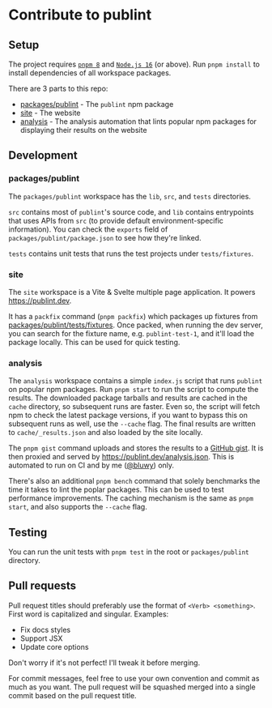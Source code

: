 # Contribute to publint

## Setup

The project requires [`pnpm 8`](https://pnpm.io) and [`Node.js 16`](https://nodejs.org/en/) (or above). Run `pnpm install` to install dependencies of all workspace packages.

There are 3 parts to this repo:

- [packages/publint](./packages/publint) - The `publint` npm package
- [site](./site) - The website
- [analysis](./analysis) - The analysis automation that lints popular npm packages for displaying their results on the website

## Development

### packages/publint

The `packages/publint` workspace has the `lib`, `src`, and `tests` directories.

`src` contains most of `publint`'s source code, and `lib` contains entrypoints that uses APIs from `src` (to provide default environment-specific information). You can check the `exports` field of `packages/publint/package.json` to see how they're linked.

`tests` contains unit tests that runs the test projects under `tests/fixtures`.

### site

The `site` workspace is a Vite & Svelte multiple page application. It powers https://publint.dev.

It has a `packfix` command (`pnpm packfix`) which packages up fixtures from [packages/publint/tests/fixtures](./packages/publint/tests/fixtures). Once packed, when running the dev server, you can search for the fixture name, e.g. `publint-test-1`, and it'll load the package locally. This can be used for quick testing.

### analysis

The `analysis` workspace contains a simple `index.js` script that runs `publint` on popular npm packages. Run `pnpm start` to run the script to compute the results. The downloaded package tarballs and results are cached in the `cache` directory, so subsequent runs are faster. Even so, the script will fetch npm to check the latest package versions, if you want to bypass this on subsequent runs as well, use the `--cache` flag. The final results are written to `cache/_results.json` and also loaded by the site locally.

The `pnpm gist` command uploads and stores the results to a [GitHub gist](https://gist.github.com/bluwy/64b0c283d8f0f3f8a8f4eea03c75a3b8). It is then proxied and served by https://publint.dev/analysis.json. This is automated to run on CI and by me ([@bluwy](https://github.com/bluwy)) only.

There's also an additional `pnpm bench` command that solely benchmarks the time it takes to lint the poplar packages. This can be used to test performance improvements. The caching mechanism is the same as `pnpm start`, and also supports the `--cache` flag.

## Testing

You can run the unit tests with `pnpm test` in the root or `packages/publint` directory.

## Pull requests

Pull request titles should preferably use the format of `<Verb> <something>`. First word is capitalized and singular. Examples:

- Fix docs styles
- Support JSX
- Update core options

Don't worry if it's not perfect! I'll tweak it before merging.

For commit messages, feel free to use your own convention and commit as much as you want. The pull request will be squashed merged into a single commit based on the pull request title.
